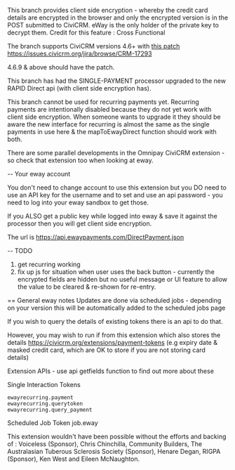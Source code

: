 
This branch provides client side encryption - whereby the credit card details are encrypted in the browser and only the
encrypted version is in the POST submitted to CiviCRM. eWay is the only holder of the private key to decrypt them.
Credit for this feature : Cross Functional

The branch supports CiviCRM versions 4.6+ with [this patch](https://patch-diff.githubusercontent.com/raw/civicrm/civicrm-core/pull/6824.patch) https://issues.civicrm.org/jira/browse/CRM-17293

4.6.9 & above should have the patch.

This branch has had the SINGLE-PAYMENT processor upgraded to the new RAPID Direct api (with client side encryption has).

This branch cannot be used for recurring payments yet. Recurring payments are intentionally disabled because they do not yet
work with client side encryption. When someone wants to upgrade it they should be aware the new interface for
recurring is almost the same as the single payments in use here & the  mapToEwayDirect function should work with both.

There are some parallel developments in the Omnipay CiviCRM extension -so check that extension too when looking at eway.

-- Your eway account

You don't need to change account to use this extension but you DO need to use an API key for the username and to set
and use an api password - you need to log into your eway sandbox to get those.

If you ALSO get a public key while logged into eway & save it against the processor then you will get client side encryption.

The url is https://api.ewaypayments.com/DirectPayment.json

-- TODO
1) get recurring working
2) fix up js for situation when user uses the back button - currently the encrypted fields are hidden but no useful message
or UI feature to allow the value to be cleared & re-shown for re-entry.

== General eway notes
Updates are done via scheduled jobs - depending on your version this will be automatically added to the scheduled jobs page

If you wish to query the details of existing tokens there is an api to do that.

However, you may wish to run if from this extension which also stores the details https://civicrm.org/extensions/payment-tokens
(e.g expiry date & masked credit card, which are OK to store if you are not storing card details)

Extension APIs - use api getfields function to find out more about these

  Single Interaction Tokens

    ewayrecurring.payment
    ewayrecurring.querytoken
    ewayrecurring.query_payment

  Scheduled Job Token
    job.eway



This extension wouldn't have been possible without the efforts and backing of : Voiceless (Sponsor), Chris Chinchilla,
Community Builders, The Australasian Tuberous Sclerosis Society (Sponsor), Henare Degan, RIGPA (Sponsor),
Ken West and Eileen McNaughton.

